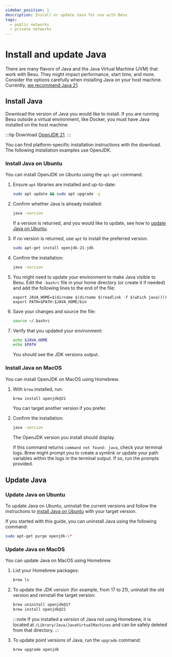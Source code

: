 ```yaml
---
sidebar_position: 1
description: Install or update Java for use with Besu
tags:
  - public networks
  - private networks
---
```


# Install and update Java

There are many flavors of Java and the Java Virtual Machine (JVM) that work with Besu.
They might impact performance, start time, and more.
Consider the options carefully when installing Java on your host machine.
Currently, [we recommend Java 21](../../get-started/system-requirements.md#java-distribution-and-installation).

## Install Java

Download the version of Java you would like to install.
If you are running Besu outside a virtual environment, like Docker, you must have Java installed on
the host machine.

:::tip
Download [OpenJDK 21](https://jdk.java.net/21/).
:::

You can find platform-specific installation instructions with the download.
The following installation examples use OpenJDK.

### Install Java on Ubuntu

You can install OpenJDK on Ubuntu using the `apt-get` command.

1. Ensure `apt` libraries are installed and up-to-date:

    ```bash
    sudo apt update && sudo apt upgrade -y
    ```

2. Confirm whether Java is already installed:

    ```bash
    java -version
    ```

    If a version is returned, and you would like to update, see how to [update Java on Ubuntu](#update-java-on-ubuntu).

3. If no version is returned, use `apt` to install the preferred version. 

    ```bash
    sudo apt-get install openjdk-21-jdk
    ```

4. Confirm the installation:

    ```bash
    java -version
    ```
   
5. You might need to update your environment to make Java visible to Besu.
    Edit the `.bashrc` file in your home directory (or create it if needed) and add the following
    lines to the end of the file:

    ```text title=".bashrc"
    export JAVA_HOME=$(dirname $(dirname $(readlink -f $(which java))))
    export PATH=$PATH:$JAVA_HOME/bin
    ```

6. Save your changes and source the file:

    ```bash
    source ~/.bashrc 
    ```

7. Verify that you updated your environment:

    ```bash
    echo $JAVA_HOME
    echo $PATH
    ```

    You should see the JDK versions output.

### Install Java on MacOS 

You can install OpenJDK on MacOS using Homebrew.

1. With `brew` installed, run:

    ```bash
    brew install openjdk@21
    ```

    You can target another version if you prefer. 

2. Confirm the installation:

    ```bash
    java -version
    ```

    The OpenJDK version you install should display.

    If this command returns `command not found: java`, check your terminal logs.
    Brew might prompt you to create a symlink or update your path variables within the logs in the
    terminal output.
    If so, run the prompts provided.

## Update Java 

### Update Java on Ubuntu

To update Java on Ubuntu, uninstall the current versions and follow the instructions to
[install Java on Ubuntu](#install-java-on-ubuntu) with your target version.

If you started with this guide, you can uninstall Java using the following command:

```bash
sudo apt-get purge openjdk-\*
```

### Update Java on MacOS

You can update Java on MacOS using Homebrew.

1. List your Homebrew packages:

    ```bash
    brew ls
    ```

2. To update the JDK version (for example, from 17 to 21), uninstall the old version and reinstall
    the target version:

    ```bash
    brew uninstall openjdk@17
    brew install openjdk@21
    ```

    :::note
    If you installed a version of Java not using Homebrew, it is located at
    `/Library/Java/JavaVirtualMachines` and can be safely deleted from that directory.
    :::

3. To update point versions of Java, run the `upgrade` command:

    ```bash
    brew upgrade openjdk
    ```
